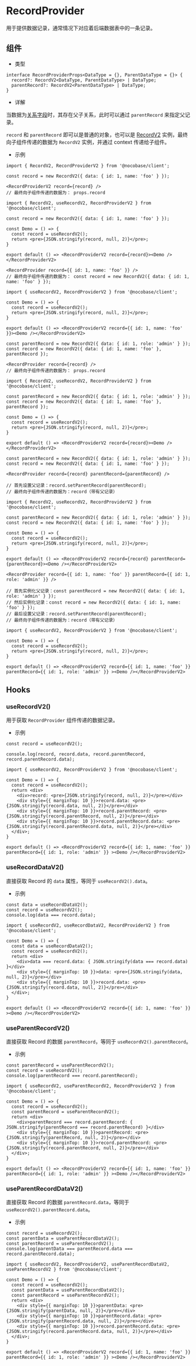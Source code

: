 # RecordProvider

用于提供数据记录，通常情况下对应着后端数据表中的一条记录。

## 组件

- 类型

```tsx | pure
interface RecordProviderProps<DataType = {}, ParentDataType = {}> {
  record?: RecordV2<DataType, ParentDataType> | DataType;
  parentRecord?: RecordV2<ParentDataType> | DataType;
}
```

- 详解

当数据为[关系字段](https://docs.nocobase.com/development/server/collections/association-fields)时，其存在父子关系，此时可以通过 `parentRecord` 来指定父记录。

`record` 和 `parentRecord` 即可以是普通的对象，也可以是 [RecordV2]() 实例，最终向子组件传递的数据为 `RecordV2` 实例，并通过 context 传递给子组件。

- 示例

```tsx | pure
import { RecordV2, RecordProviderV2 } from '@nocobase/client';

const record = new RecordV2({ data: { id: 1, name: 'foo' } });

<RecordProviderV2 record={record} />
// 最终向子组件传递的数据为： props.record
```

```tsx
import { RecordV2, useRecordV2, RecordProviderV2 } from '@nocobase/client';

const record = new RecordV2({ data: { id: 1, name: 'foo' } });

const Demo = () => {
  const record = useRecordV2();
  return <pre>{JSON.stringify(record, null, 2)}</pre>;
}

export default () => <RecordProviderV2 record={record}><Demo /></RecordProviderV2>
```


```tsx | pure
<RecordProvider record={{ id: 1, name: 'foo' }} />
// 最终向子组件传递的数据为： const record = new RecordV2({ data: { id: 1, name: 'foo' } });
```

```tsx
import { useRecordV2, RecordProviderV2 } from '@nocobase/client';

const Demo = () => {
  const record = useRecordV2();
  return <pre>{JSON.stringify(record, null, 2)}</pre>;
}

export default () => <RecordProviderV2 record={{ id: 1, name: 'foo' }}><Demo /></RecordProviderV2>
```

```tsx | pure
const parentRecord = new RecordV2({ data: { id: 1, role: 'admin' } });
const record = new RecordV2({ data: { id: 1, name: 'foo' }, parentRecord });

<RecordProvider record={record} />
// 最终向子组件传递的数据为： props.record
```

```tsx
import { RecordV2, useRecordV2, RecordProviderV2 } from '@nocobase/client';

const parentRecord = new RecordV2({ data: { id: 1, role: 'admin' } });
const record = new RecordV2({ data: { id: 1, name: 'foo' }, parentRecord });

const Demo = () => {
  const record = useRecordV2();
  return <pre>{JSON.stringify(record, null, 2)}</pre>;
}

export default () => <RecordProviderV2 record={record}><Demo /></RecordProviderV2>
```

```tsx | pure
const parentRecord = new RecordV2({ data: { id: 1, role: 'admin' } });
const record = new RecordV2({ data: { id: 1, name: 'foo' } });

<RecordProvider record={record} parentRecord={parentRecord} />

// 首先设置父记录：record.setParentRecord(parentRecord);
// 最终向子组件传递的数据为：record（带有父记录）
```

```tsx
import { RecordV2, useRecordV2, RecordProviderV2 } from '@nocobase/client';

const parentRecord = new RecordV2({ data: { id: 1, role: 'admin' } });
const record = new RecordV2({ data: { id: 1, name: 'foo' } });

const Demo = () => {
  const record = useRecordV2();
  return <pre>{JSON.stringify(record, null, 2)}</pre>;
}

export default () => <RecordProviderV2 record={record} parentRecord={parentRecord}><Demo /></RecordProviderV2>
```

```tsx | pure
<RecordProvider record={{ id: 1, name: 'foo' }} parentRecord={{ id: 1, role: 'admin' }} />

// 首先实例化父记录：const parentRecord = new RecordV2({ data: { id: 1, role: 'admin' } });
// 然后实例化记录：const record = new RecordV2({ data: { id: 1, name: 'foo' } });
// 最后设置父记录：record.setParentRecord(parentRecord);
// 最终向子组件传递的数据为：record（带有父记录）
```


```tsx
import { useRecordV2, RecordProviderV2 } from '@nocobase/client';

const Demo = () => {
  const record = useRecordV2();
  return <pre>{JSON.stringify(record, null, 2)}</pre>;
}

export default () => <RecordProviderV2 record={{ id: 1, name: 'foo' }} parentRecord={{ id: 1, role: 'admin' }} ><Demo /></RecordProviderV2>
```

## Hooks

### useRecordV2()

用于获取 `RecordProvider` 组件传递的数据记录。

- 示例

```tsx | pure
const record = useRecordV2();

console.log(record, record.data, record.parentRecord, record.parentRecord.data);
```

```tsx
import { useRecordV2, RecordProviderV2 } from '@nocobase/client';

const Demo = () => {
  const record = useRecordV2();
  return <div>
    <div>record: <pre>{JSON.stringify(record, null, 2)}</pre></div>
    <div style={{ marginTop: 10 }}>record.data: <pre>{JSON.stringify(record.data, null, 2)}</pre></div>
    <div style={{ marginTop: 10 }}>record.parentRecord: <pre>{JSON.stringify(record.parentRecord, null, 2)}</pre></div>
    <div style={{ marginTop: 10 }}>record.parentRecord.data: <pre>{JSON.stringify(record.parentRecord.data, null, 2)}</pre></div>
  </div>;
}

export default () => <RecordProviderV2 record={{ id: 1, name: 'foo' }} parentRecord={{ id: 1, role: 'admin' }} ><Demo /></RecordProviderV2>
```

### useRecordDataV2()

直接获取 Record 的 `data` 属性，等同于 `useRecordV2().data`。

- 示例

```tsx | pure
const data = useRecordDataV2();
const record = useRecordV2();
console.log(data === record.data);
```

```tsx
import { useRecordV2, useRecordDataV2, RecordProviderV2 } from '@nocobase/client';

const Demo = () => {
  const data = useRecordDataV2();
  const record = useRecordV2();
  return <div>
    <div>data === record.data: { JSON.stringify(data === record.data) }</div>
    <div style={{ marginTop: 10 }}>data: <pre>{JSON.stringify(data, null, 2)}</pre></div>
    <div style={{ marginTop: 10 }}>record.data: <pre>{JSON.stringify(record.data, null, 2)}</pre></div>
  </div>;
}

export default () => <RecordProviderV2 record={{ id: 1, name: 'foo' }} ><Demo /></RecordProviderV2>
```

### useParentRecordV2()

直接获取 Record 的数据 `parentRecord`，等同于 `useRecordV2().parentRecord`。

- 示例

```tsx | pure
const parentRecord = useParentRecordV2();
const record = useRecordV2();
console.log(parentRecord === record.parentRecord);
```

```tsx
import { useRecordV2, useParentRecordV2, RecordProviderV2 } from '@nocobase/client';

const Demo = () => {
  const record = useRecordV2();
  const parentRecord = useParentRecordV2();
  return <div>
    <div>parentRecord === record.parentRecord: { JSON.stringify(parentRecord === record.parentRecord) }</div>
    <div style={{ marginTop: 10 }}>parentRecord: <pre>{JSON.stringify(parentRecord, null, 2)}</pre></div>
    <div style={{ marginTop: 10 }}>record.parentRecord: <pre>{JSON.stringify(record.parentRecord, null, 2)}</pre></div>
  </div>;
}

export default () => <RecordProviderV2 record={{ id: 1, name: 'foo' }} parentRecord={{ id: 1, role: 'admin' }} ><Demo /></RecordProviderV2>
```


### useParentRecordDataV2()

直接获取 Record 的数据 `parentRecord.data`，等同于 `useRecordV2().parentRecord.data`。

- 示例

```tsx | pure
const record = useRecordV2();
const parentData = useParentRecordDataV2();
const parentRecord = useParentRecordV2();
console.log(parentData === parentRecord.data === record.parentRecord.data);
```

```tsx
import { useRecordV2, RecordProviderV2, useParentRecordDataV2, useParentRecordV2 } from '@nocobase/client';

const Demo = () => {
  const record = useRecordV2();
  const parentData = useParentRecordDataV2();
  const parentRecord = useParentRecordV2();
  return <div>
    <div style={{ marginTop: 10 }}>parentData: <pre>{JSON.stringify(parentData, null, 2)}</pre></div>
    <div style={{ marginTop: 10 }}>parentRecord.data: <pre>{JSON.stringify(parentRecord.data, null, 2)}</pre></div>
    <div style={{ marginTop: 10 }}>record.parentRecord.data: <pre>{JSON.stringify(record.parentRecord.data, null, 2)}</pre></div>
  </div>;
}

export default () => <RecordProviderV2 record={{ id: 1, name: 'foo' }} parentRecord={{ id: 1, role: 'admin' }} ><Demo /></RecordProviderV2>
```

<!--
## 使用场景

### 传递数据记录
- `DataBlockProvider` 组件中的 [BlocRequestProvider]() 组件对于 `action: "get"` 类型的请求在获取数据后会 *自动* 向子组件传递数据记录，此时可以通过 `useRecordV2()` 来获取数据记录

```tsx {5,13}| pure
const schema = {
  'x-decorator': 'DataBlockProvider',
  'x-decorator-props': {
    collection: 'users',
    action: 'get',
  },
  "properties": {
    "x-component": "MyForm",
  }
}

const MyForm = () => {
  const record = useRecordV2();
  const [form] = useForm();
  useEffect(() => {
    form.setFieldsValue(record.data);
  }, [record.data]);
  return <Form form={form} />;
}
```

- 对于 `action: "list"` 列表数据获取的是多条记录，则需要根据组件的使用自己使用 `<RecordProvider />` 向子组件传递数据记录。

```tsx {5,13}| pure
const schema = {
  'x-decorator': 'DataBlockProvider',
  'x-decorator-props': {
    collection: 'users',
    action: 'list',
  },
  "properties": {
    "x-component": "MyTable",
  }
}

const MyTable = () => {
  const record = useRecordV2();
  return <Form form={form} />;
}
```


### 使用数据记录

- 在子组件中使用 `useRecordV2()` 获取数据记录，然后通过 `record.data`、`record.parentRecord` 来获取数据记录的数据，用于组件的渲染。
- 可以将获取到的 `useRecordV2()` 传递给祖先组件，以便在非子组件中使用数据记录，例如将 Table 组件点击单元格弹窗，其弹窗数据可以由单元格中的数据记录决定，并且弹窗组件可以放到 Table 组件外部。 -->
